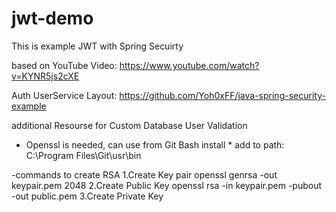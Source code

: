 # jwt-demo
This is example JWT with Spring Secuirty 

based on YouTube Video: https://www.youtube.com/watch?v=KYNR5js2cXE

Auth UserService Layout:
https://github.com/Yoh0xFF/java-spring-security-example

additional Resourse for Custom Database User Validation


* Openssl is needed, can use from Git Bash install *
add to path:
C:\Program Files\Git\usr\bin

-commands to create RSA
1.Create Key pair
openssl genrsa -out keypair.pem 2048 
2.Create Public Key
openssl rsa -in keypair.pem -pubout -out public.pem
3.Create Private Key
